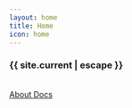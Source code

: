 ```yaml
---
layout: home
title: Home
icon: home
---
```


<h3 class="ui label">{{ site.current | escape }}</h3>
<br />
<a href="/about" class="ui huge inverted basic button">
  <i class="info circle icon"></i> About
</a>
<a href="/docs/{{ site.current | escape }}/" class="ui huge inverted basic button">
  <i class="book icon"></i> Docs
</a>
